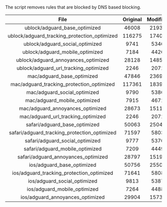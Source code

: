 The script removes rules that are blocked by DNS based blocking.


| File | Original | Modified |
|:----:|:-----:|:-----:|
| ublock/adguard_base_optimized | 46008 | 21936 |
| ublock/adguard_tracking_protection_optimized | 116275 | 17404 |
| ublock/adguard_social_optimized | 9741 | 5346 |
| ublock/adguard_mobile_optimized | 7184 | 4426 |
| ublock/adguard_annoyances_optimized | 28128 | 14858 |
| ublock/adguard_url_tracking_optimized | 2246 | 2071 |
| mac/adguard_base_optimized | 47846 | 23693 |
| mac/adguard_tracking_protection_optimized | 117361 | 18393 |
| mac/adguard_social_optimized | 9790 | 5386 |
| mac/adguard_mobile_optimized | 7915 | 4671 |
| mac/adguard_annoyances_optimized | 28673 | 15118 |
| mac/adguard_url_tracking_optimized | 2246 | 2071 |
| safari/adguard_base_optimized | 50063 | 25043 |
| safari/adguard_tracking_protection_optimized | 71597 | 5803 |
| safari/adguard_social_optimized | 9777 | 5370 |
| safari/adguard_mobile_optimized | 7209 | 4449 |
| safari/adguard_annoyances_optimized | 28797 | 15190 |
| ios/adguard_base_optimized | 50756 | 25504 |
| ios/adguard_tracking_protection_optimized | 71641 | 5808 |
| ios/adguard_social_optimized | 9813 | 5387 |
| ios/adguard_mobile_optimized | 7264 | 4488 |
| ios/adguard_annoyances_optimized | 29904 | 15734 |